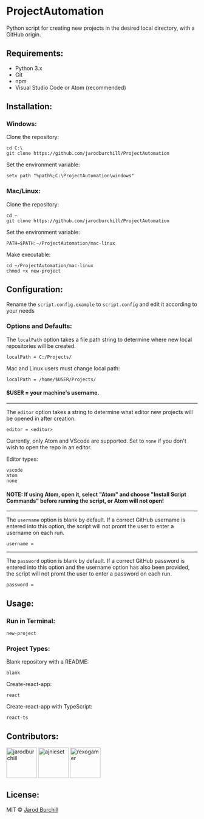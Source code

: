 # ProjectAutomation
Python script for creating new projects in the desired local directory, with a GitHub origin.
## Requirements:
- Python 3.x
- Git
- npm
- Visual Studio Code or Atom (recommended)
## Installation:
### Windows:
Clone the repository:
```
cd C:\
git clone https://github.com/jarodburchill/ProjectAutomation
```
Set the environment variable:
```
setx path "%path%;C:\ProjectAutomation\windows"
```
### Mac/Linux:
Clone the repository:
```
cd ~
git clone https://github.com/jarodburchill/ProjectAutomation
```
Set the environment variable:
```
PATH=$PATH:~/ProjectAutomation/mac-linux
```
Make executable:
```
cd ~/ProjectAutomation/mac-linux
chmod +x new-project
```
## Configuration:
Rename the `script.config.example` to `script.config` and edit it according to your needs
### Options and Defaults:
The `localPath` option takes a file path string to determine where new local repositories will be created.
```
localPath = C:/Projects/
```
Mac and Linux users must change local path:
```
localPath = /home/$USER/Projects/
```
#### $USER = your machine's username.  
-----------------------------
The `editor` option takes a string to determine what editor new projects will be opened in after creation.
```
editor = <editor>
```
Currently, only Atom and VScode are supported. Set to `none` if you don't wish to open the repo in an editor.  
  
Editor types: 
``` 
vscode  
atom 
none
```
#### NOTE: If using Atom, open it, select "Atom" and choose "Install Script Commands" before running the script, or Atom will not open!
-----------------------------
The `username` option is blank by default. If a correct GitHub username is entered into this option, the script will not promt the user to enter a username on each run. 
```
username =
```
-----------------------------
The `password` option is blank by default. If a correct GitHub password is entered into this option and the username option has also been provided, the script will not promt the user to enter a password on each run. 
```
password =
```
## Usage:
### Run in Terminal:
```
new-project
```
### Project Types:
Blank repository with a README:
```
blank
```
Create-react-app:
```
react
```
Create-react-app with TypeScript:
```
react-ts
```
## Contributors:
<a href="https://github.com/jarodburchill"><img src="https://avatars.githubusercontent.com/u/37840393?v=3" title="jarodburchill" width="80" height="80"></a>
<a href="https://github.com/ajnieset"><img src="https://avatars.githubusercontent.com/u/40476295?v=3" title="ajnieset" width="80" height="80"></a>
<a href="https://github.com/rexogamer"><img src="https://avatars.githubusercontent.com/u/42586271?v=3" title="rexogamer" width="80" height="80"></a>
## License:
MIT © [Jarod Burchill](http://burchilldevelopment.com)

